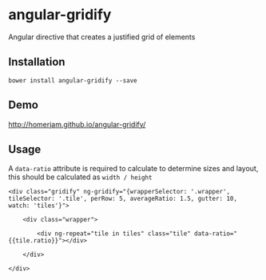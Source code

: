 # angular-gridify

Angular directive that creates a justified grid of elements

## Installation

`bower install angular-gridify --save`

## Demo

http://homerjam.github.io/angular-gridify/

## Usage

A `data-ratio` attribute is required to calculate to determine sizes and layout, this should be calculated as `width / height`

    <div class="gridify" ng-gridify="{wrapperSelector: '.wrapper', tileSelector: '.tile', perRow: 5, averageRatio: 1.5, gutter: 10, watch: 'tiles'}">

        <div class="wrapper">
            
            <div ng-repeat="tile in tiles" class="tile" data-ratio="{{tile.ratio}}"></div>

        </div>

    </div>
